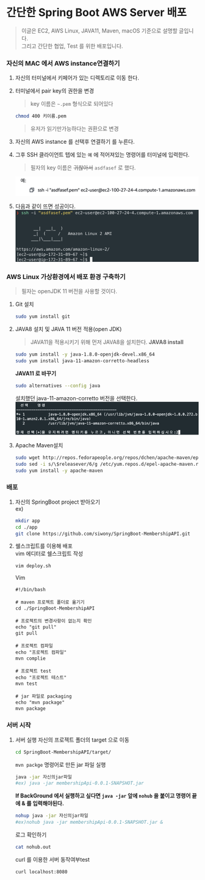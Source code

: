 # 간단한 Spring Boot AWS Server 배포
> 이글은 EC2, AWS Linux, JAVA11, Maven, macOS 기준으로 설명할 글입니다.  
> 그리고 간단한 협업, Test 를 위한 배포입니다.

### 자신의 MAC 에서 AWS instance연결하기
1. 자신의 터미널에서 키페어가 있는 디렉토리로 이동 한다.
2. 터미널에서 pair key의 권한을 변경
    > key 이름은 ``~.pem`` 형식으로 되어있다
    ```bash
    chmod 400 키이름.pem
    ```
    > 유저가 읽기만가능하다는 권환으로 변경
3. 자신의 AWS instance 를 선택후 연결하기 를 누른다.
4. 그후 SSH 클라이언트 텝에 있는 ``예`` 에 적어져있는 명령어를 터미널에 입력한다.
    >필자의 key 이름은 ~~귀찮아서~~ `asdfasef` 로 했다. 
    <img width=500 src=./img/SSH-Connect.png>

5. 다음과 같이 뜨면 성공이다.
    <img width=500 src=./img/success.png>

### AWS Linux 가상환경에서 배포 환경 구축하기
> 필자는 openJDK 11 버전을 사용할 것이다.
1. Git 설치
    ```bash
    sudo yum install git
    ```
2. JAVA8 설치 및 JAVA 11 버전 적용(open JDK)  
    > JAVA11을 적용시키기 위해 먼저 JAVA8을 설치한다.
    **JAVA8 install**
    ```bash
    sudo yum install -y java-1.8.0-openjdk-devel.x86_64
    sudo yum install java-11-amazon-corretto-headless
    ```
    **JAVA11 로 바꾸기**
    ```bash
    sudo alternatives --config java
    ```
    설치했던 java-11-amazon-corretto 버전을 선택한다.  
    <img width=600 src="./img/java-version-switch.png">

3. Apache Maven설치
    ```bash
    sudo wget http://repos.fedorapeople.org/repos/dchen/apache-maven/epel-apache-maven.repo -O /etc/yum.repos.d/epel-apache-maven.repo
    sudo sed -i s/\$releasever/6/g /etc/yum.repos.d/epel-apache-maven.repo
    sudo yum install -y apache-maven
    ```

### 배포
1. 자신의 SpringBoot project 받아오기  
    ex)
    ```bash
    mkdir app
    cd ./app
    git clone https://github.com/siwony/SpringBoot-MembershipAPI.git
    ```

2. 쉘스크립트를 이용해 배포  
    vim 에디터로 쉘스크립트 작성
    ```bash
    vim deploy.sh
    ```
    Vim
    ```
    #!/bin/bash
    
    # maven 프로젝트 폴더로 옮기기
    cd ./SpringBoot-MembershipAPI
    
    # 프로젝트의 변경사항이 없는지 확인
    echo "git pull"
    git pull
    
    # 프로젝트 컴파일
    echo "프로젝트 컴파일"
    mvn complie

    # 프로젝트 test
    echo "프로젝트 테스트"
    mvn test

    # jar 파일로 packaging
    echo "mvn package"
    mvn package
    ```

### 서버 시작
1. 서버 실행
    자신의 프로젝트 폴더의 target 으로 이동
    ```bash
    cd SpringBoot-MembershipAPI/target/
    ```
    `mvn packge` 명령어로 만든 jar 파일 실행
    ```bash
    java -jar 자신의jar파일
    #ex) java -jar membershipApi-0.0.1-SNAPSHOT.jar
    ```
    **If BackGround 에서 실행하고 싶다면 ``java -jar`` 앞에 ``nohub`` 을 붙이고 명령어 끝에 & 를 입력해야된다.**
    ```bash
    nohup java -jar 자신의jar파일
    #ex)nohub java -jar membershipApi-0.0.1-SNAPSHOT.jar &
    ```
    로그 확인하기
    ```bash
    cat nohub.out
    ```
    curl 를 이용한 서버 동작여부test
    ```bash
    curl localhost:8080
    ```
    